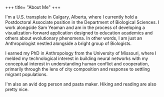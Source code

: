+++
title= "About Me"
+++

I'm a U.S. transplate in Calgary, Alberta, where I currently hold a Postdoctoral Associate position in the Department of Biological Sciences. I work alongside Sam Yeaman and am in the process of developing a visualization-forward application designed to education academics and others about evolutionary phenomena. In other words, I am just an Anthropologist nestled alongside a bright group of Biologists.

I earned my PhD in Anthropology from the University of Missouri, where I melded my technological interest in building neural networks with my conceptual interest in understanding human conflict and cooperation, primarily through the lens of city composition and response to settling migrant populations.

I'm also an avid dog person and pasta maker. Hiking and reading are also pretty nice.

